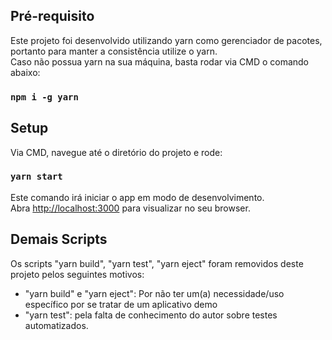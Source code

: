 
## Pré-requisito

Este projeto foi desenvolvido utilizando yarn como gerenciador de pacotes, portanto para manter a consistência utilize o yarn.<br />
Caso não possua yarn na sua máquina, basta rodar via CMD o comando abaixo: 
### `npm i -g yarn`

## Setup

Via CMD, navegue até o diretório do projeto e rode:
### `yarn start`

Este comando irá iniciar o app em modo de desenvolvimento.<br />
Abra [http://localhost:3000](http://localhost:3000) para visualizar no seu browser.<br />

## Demais Scripts

Os scripts "yarn build", "yarn test", "yarn eject" foram removidos deste projeto pelos seguintes motivos:<br />
- "yarn build" e "yarn eject": Por não ter um(a) necessidade/uso específico por se tratar de um aplicativo demo
- "yarn test": pela falta de conhecimento do autor sobre testes automatizados.
